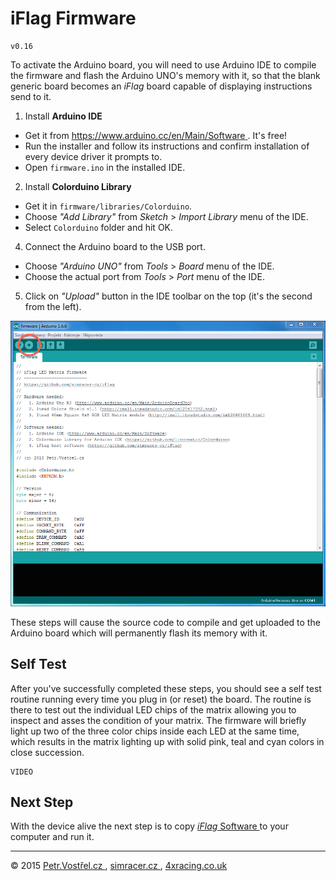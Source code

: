 iFlag Firmware
==============

	v0.16

To activate the Arduino board, you will need to use Arduino IDE to compile the firmware and flash the Arduino UNO's memory with it, so that the blank generic board becomes an _iFlag_ board capable of displaying instructions send to it.

1. Install __Arduino IDE__
  - Get it from [ https://www.arduino.cc/en/Main/Software ](https://www.arduino.cc/en/Main/Software). It's free!
  - Run the installer and follow its instructions and confirm installation of every device driver it prompts to.
  - Open `firmware.ino` in the installed IDE.
2. Install __Colorduino Library__
  - Get it in `firmware/libraries/Colorduino`.
  - Choose _"Add Library"_ from _Sketch_ > _Import Library_ menu of the IDE.
  - Select `Colorduino` folder and hit OK.
4. Connect the Arduino board to the USB port.
  - Choose _"Arduino UNO"_ from _Tools_ > _Board_ menu of the IDE.
  - Choose the actual port from _Tools_ > _Port_ menu of the IDE.
5. Click on _"Upload"_ button in the IDE toolbar on the top (it's the second from the left).

![Arduino IDE GUI](ide-screenshot.png)

These steps will cause the source code to compile and get uploaded to the Arduino board which will permanently flash its memory with it.


Self Test
---------

After you've successfully completed these steps, you should see a self test routine running every time you plug in (or reset) the board. The routine is there to test out the individual LED chips of the matrix allowing you to inspect and asses the condition of your matrix. The firmware will briefly light up two of the three color chips inside each LED at the same time, which results in the matrix lighting up with solid pink, teal and cyan colors in close succession.

	VIDEO



Next Step
---------

With the device alive the next step is to copy [ _iFlag_ Software ](../software) to your computer and run it.


---
© 2015
[ Petr.Vostřel.cz ](http://petr.vostrel.cz),
[ simracer.cz ](http://simracer.cz),
[ 4xracing.co.uk ](http://4xracing.co.uk)

